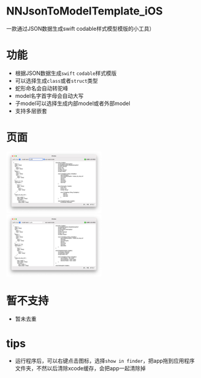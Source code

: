 # NNJsonToModelTemplate_iOS
一款通过JSON数据生成swift codable样式模型模版的小工具）

# 功能
- 根据JSON数据生成`swift` `codable`样式模版
- 可以选择生成`class`或者`struct`类型
- 蛇形命名会自动转驼峰
- model名字首字母会自动大写
- 子model可以选择生成内部model或者外部model
- 支持多层嵌套

# 页面
<img src="https://github.com/olddevil/NNJsonToModelTemplate_iOS/blob/main/imgs/sub_model_inside.jpg" width="50%">
<img src="https://github.com/olddevil/NNJsonToModelTemplate_iOS/blob/main/imgs/sub_model_outside.jpg" width="50%">

# 暂不支持
- 暂未去重

# tips
- 运行程序后，可以右键点击图标，选择`show in finder`，把app拖到应用程序文件夹，不然以后清除xcode缓存，会把app一起清除掉
